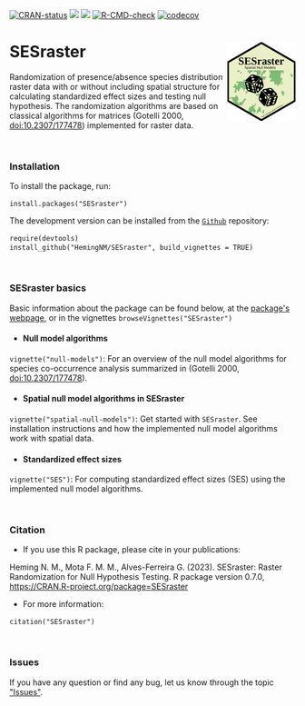 <!-- badges: start -->

[![CRAN-status](https://www.r-pkg.org/badges/version/SESraster?color=green)](https://cran.r-project.org/package=SESraster) [![](http://cranlogs.r-pkg.org/badges/grand-total/SESraster?color=green)](https://cran.r-project.org/package=SESraster) [![](http://cranlogs.r-pkg.org/badges/SESraster?color=green)](https://cran.r-project.org/package=SESraster) [![R-CMD-check](https://github.com/HemingNM/SESraster/actions/workflows/R-CMD-check.yaml/badge.svg)](https://github.com/HemingNM/SESraster/actions/workflows/R-CMD-check.yaml) [![codecov](https://codecov.io/gh/HemingNM/SESraster/branch/master/graph/badge.svg?token=YJZHUXU5R7)](https://app.codecov.io/gh/HemingNM/SESraster)

<!-- badges: end -->

# SESraster <a href="https://hemingnm.github.io/SESraster/"><img src="man/figures/logo.png" alt="SESraster website" align="right" height="139"/></a>

Randomization of presence/absence species distribution raster data with or without including spatial structure for calculating standardized effect sizes and testing null hypothesis. The randomization algorithms are based on classical algorithms for matrices (Gotelli 2000, <doi:10.2307/177478>) implemented for raster data.

<br>

### Installation

To install the package, run:

```         
install.packages("SESraster")
```

The development version can be installed from the [`Github`](https://github.com/HemingNM/SESraster) repository:

```         
require(devtools)
install_github("HemingNM/SESraster", build_vignettes = TRUE)
```

<br>

### SESraster basics

Basic information about the package can be found below, at the [package's webpage](https://hemingnm.github.io/SESraster/), or in the vignettes
`browseVignettes("SESraster")`
<br>

- #### Null model algorithms
`vignette("null-models")`: For an overview of the null model algorithms for 
species co-occurrence analysis summarized in (Gotelli 2000, <doi:10.2307/177478>).

- #### Spatial null model algorithms in SESraster
`vignette("spatial-null-models")`: Get started with `SESraster`. 
See installation instructions and how the implemented null model algorithms work with spatial data.

- #### Standardized effect sizes
`vignette("SES")`: For computing standardized effect sizes (SES) using the implemented null model algorithms.

<br>

### Citation

- If you use this R package, please cite in your publications: <br>

Heming N. M., Mota F. M. M., Alves-Ferreira G. (2023). SESraster: Raster Randomization for Null Hypothesis Testing. R package version 0.7.0, <https://CRAN.R-project.org/package=SESraster>
<br>

- For more information:

```         
citation("SESraster")
```

<br>

### Issues

If you have any question or find any bug, let us know through the topic ["Issues"](https://github.com/HemingNM/SESraster/issues).

<br>

